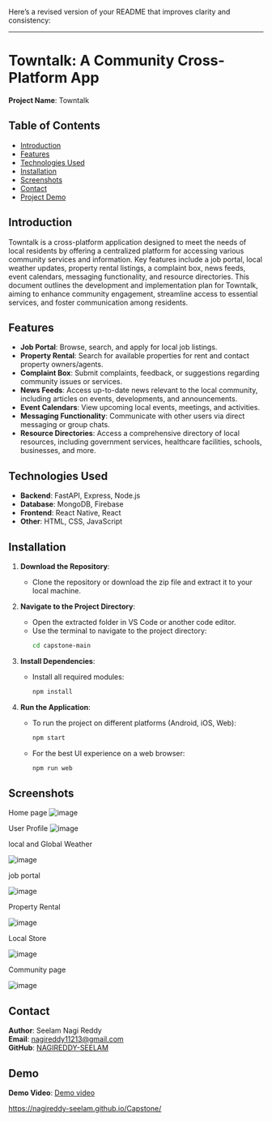 Here’s a revised version of your README that improves clarity and consistency:

---

# Towntalk: A Community Cross-Platform App

**Project Name**: Towntalk

## Table of Contents

- [Introduction](#introduction)
- [Features](#features)
- [Technologies Used](#technologies-used)
- [Installation](#installation)
- [Screenshots](#screenshots)
- [Contact](#contact)
- [Project Demo](#Demo)


## Introduction

Towntalk is a cross-platform application designed to meet the needs of local residents by offering a centralized platform for accessing various community services and information. Key features include a job portal, local weather updates, property rental listings, a complaint box, news feeds, event calendars, messaging functionality, and resource directories. This document outlines the development and implementation plan for Towntalk, aiming to enhance community engagement, streamline access to essential services, and foster communication among residents.

## Features

- **Job Portal**: Browse, search, and apply for local job listings.
- **Property Rental**: Search for available properties for rent and contact property owners/agents.
- **Complaint Box**: Submit complaints, feedback, or suggestions regarding community issues or services.
- **News Feeds**: Access up-to-date news relevant to the local community, including articles on events, developments, and announcements.
- **Event Calendars**: View upcoming local events, meetings, and activities.
- **Messaging Functionality**: Communicate with other users via direct messaging or group chats.
- **Resource Directories**: Access a comprehensive directory of local resources, including government services, healthcare facilities, schools, businesses, and more.

## Technologies Used

- **Backend**: FastAPI, Express, Node.js
- **Database**: MongoDB, Firebase
- **Frontend**: React Native, React
- **Other**: HTML, CSS, JavaScript

## Installation

1. **Download the Repository**:
   - Clone the repository or download the zip file and extract it to your local machine.

2. **Navigate to the Project Directory**:
   - Open the extracted folder in VS Code or another code editor.
   - Use the terminal to navigate to the project directory:
     ```bash
     cd capstone-main
     ```

3. **Install Dependencies**:
   - Install all required modules:
     ```bash
     npm install
     ```

4. **Run the Application**:
   - To run the project on different platforms (Android, iOS, Web):
     ```bash
     npm start
     ```
   - For the best UI experience on a web browser:
     ```bash
     npm run web
     ```

## Screenshots
Home page
![image](https://github.com/user-attachments/assets/c732507f-03f6-4725-b32b-3fbab46a1058)

User Profile
![image](https://github.com/user-attachments/assets/3d2620ee-ca51-4da1-a166-b13851b24deb)

local and Global Weather

![image](https://github.com/user-attachments/assets/b1a0a22f-d701-47c5-a8ee-1909c1ccd112)

job portal

![image](https://github.com/user-attachments/assets/561bfab8-5528-453e-a122-29a5a423e631)

Property Rental

![image](https://github.com/user-attachments/assets/d2ea2180-d74e-4bbb-a749-4d6b4424cd49)

Local Store

![image](https://github.com/user-attachments/assets/8dd64931-5730-476f-b353-6bf0f085c277)


Community page

![image](https://github.com/user-attachments/assets/cdc81531-d62c-4a0b-b0dc-8a6dc0693850)








## Contact

**Author**: Seelam Nagi Reddy  
**Email**: [nagireddy11213@gmail.com](mailto:nagireddy11213@gmail.com)  
**GitHub**: [NAGIREDDY-SEELAM](https://github.com/NAGIREDDY-SEELAM)




## Demo

**Demo Video**: [Demo video](https://drive.google.com/file/d/1AZrY6WUTRDTJiOO_DFkWAxUyOHJU69O5/view?usp=sharing)





https://nagireddy-seelam.github.io/Capstone/
